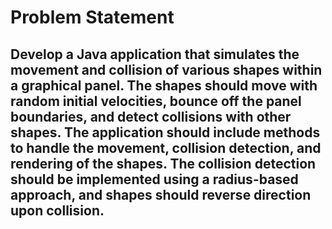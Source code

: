 # Problem Statement
## Develop a Java application that simulates the movement and collision of various shapes within a graphical panel. The shapes should move with random initial velocities, bounce off the panel boundaries, and detect collisions with other shapes. The application should include methods to handle the movement, collision detection, and rendering of the shapes. The collision detection should be implemented using a radius-based approach, and shapes should reverse direction upon collision.
